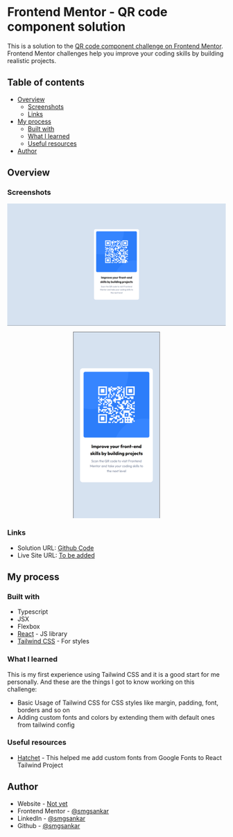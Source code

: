 # Frontend Mentor - QR code component solution

This is a solution to the [QR code component challenge on Frontend Mentor](https://www.frontendmentor.io/challenges/qr-code-component-iux_sIO_H). Frontend Mentor challenges help you improve your coding skills by building realistic projects.

## Table of contents

- [Overview](#overview)
  - [Screenshots](#screenshots)
  - [Links](#links)
- [My process](#my-process)
  - [Built with](#built-with)
  - [What I learned](#what-i-learned)
  - [Useful resources](#useful-resources)
- [Author](#author)

## Overview

### Screenshots

<img 
    style="display: block; 
           margin-left: auto;
           margin-right: auto;"
    src="./screenshots/desktop.png"
    alt="Desktop">
</img>

<img 
    style="display: block; 
           margin-left: auto;
           margin-right: auto;
           width: 200px;
           object-fit: contain"
    src="./screenshots/mobile.png" 
    alt="Mobile">
</img>

### Links

- Solution URL: [Github Code](https://github.com/smgsankar/frontend-mentor-challenges/tree/master/qr-code-component-main)
- Live Site URL: [To be added]()

## My process

### Built with

- Typescript
- JSX
- Flexbox
- [React](https://reactjs.org/) - JS library
- [Tailwind CSS](https://tailwindcss.com/) - For styles

### What I learned

This is my first experience using Tailwind CSS and it is a good start for me personally. And these are the things I got to know working on this challenge:

- Basic Usage of Tailwind CSS for CSS styles like margin, padding, font, borders and so on
- Adding custom fonts and colors by extending them with default ones from tailwind config

### Useful resources

- [Hatchet](https://hatchet.com.au/blog/how-to-use-google-fonts-in-tailwind-css/#:~:text=Steps%20for%20Google%20Font%20in%20Tailwind%201%20Step,Step%203%3A%20Configure%20Google%20Font%20in%20Tailwind%20CSS) - This helped me add custom fonts from Google Fonts to React Tailwind Project

## Author

- Website - [Not yet]()
- Frontend Mentor - [@smgsankar](https://www.frontendmentor.io/profile/smgsankar)
- LinkedIn - [@smgsankar](https://www.linkedin.com/in/smgsankar)
- Github - [@smgsankar](https://www.github.com/smgsankar)
